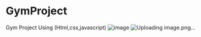 # GymProject
Gym Project Using (Html,css,javascript)
![image](https://github.com/user-attachments/assets/0f87a932-a98c-4bfb-a361-3060a472f725)
![Uploading image.png…]()


